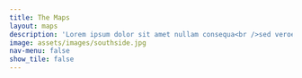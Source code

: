 ```yaml
---
title: The Maps
layout: maps
description: 'Lorem ipsum dolor sit amet nullam consequa<br />sed veroeros. tempus adipiscing nulla.'
image: assets/images/southside.jpg
nav-menu: false
show_tile: false
---
```

